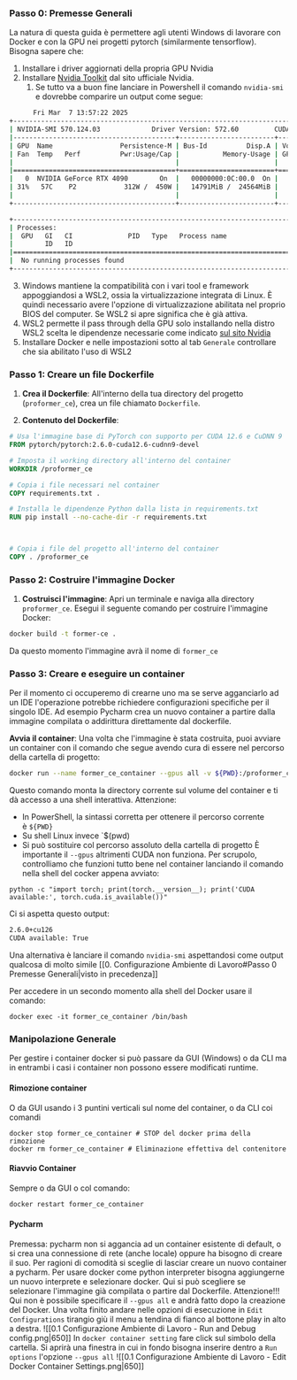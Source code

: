 ### Passo 0: Premesse Generali
La natura di questa guida è permettere agli utenti Windows di lavorare con Docker e con la GPU nei progetti pytorch (similarmente tensorflow). Bisogna sapere che:
1. Installare i driver aggiornati della propria GPU Nvidia
2. Installare [Nvidia Toolkit](https://developer.nvidia.com/cuda-downloads?target_os=Windows&target_arch=x86_64&target_version=11&target_type=exe_local) dal sito ufficiale Nvidia.
	1. Se tutto va a buon fine lanciare in Powershell il comando `nvidia-smi` e dovrebbe comparire un output come segue:
	   
```bash
	  Fri Mar  7 13:57:22 2025
+-----------------------------------------------------------------------------------------+
| NVIDIA-SMI 570.124.03             Driver Version: 572.60         CUDA Version: 12.8     |
|-----------------------------------------+------------------------+----------------------+
| GPU  Name                 Persistence-M | Bus-Id          Disp.A | Volatile Uncorr. ECC |
| Fan  Temp   Perf          Pwr:Usage/Cap |           Memory-Usage | GPU-Util  Compute M. |
|                                         |                        |               MIG M. |
|=========================================+========================+======================|
|   0  NVIDIA GeForce RTX 4090        On  |   00000000:0C:00.0  On |                  Off |
| 31%   57C    P2            312W /  450W |   14791MiB /  24564MiB |     91%      Default |
|                                         |                        |                  N/A |
+-----------------------------------------+------------------------+----------------------+

+-----------------------------------------------------------------------------------------+
| Processes:                                                                              |
|  GPU   GI   CI              PID   Type   Process name                        GPU Memory |
|        ID   ID                                                               Usage      |
|=========================================================================================|
|  No running processes found                                                             |
+-----------------------------------------------------------------------------------------+
```

3. Windows mantiene la compatibilità con i vari tool e framework appoggiandosi a WSL2, ossia la virtualizzazione integrata di Linux. È quindi necessario avere l'opzione di virtualizzazione abilitata nel proprio BIOS del computer. Se WSL2 si apre significa che è già attiva. 
4. WSL2 permette il pass through della GPU solo installando nella distro WSL2 scelta le dipendenze necessarie come indicato [sul sito Nvidia](https://docs.nvidia.com/cuda/wsl-user-guide/index.html) 
5. Installare Docker e nelle impostazioni sotto al tab `Generale` controllare che sia abilitato l'uso di WSL2
### Passo 1: Creare un file Dockerfile

1. **Crea il Dockerfile**: All'interno della tua directory del progetto (`proformer_ce`), crea un file chiamato `Dockerfile`.
    
2. **Contenuto del Dockerfile**:
```dockerfile 
# Usa l'immagine base di PyTorch con supporto per CUDA 12.6 e CuDNN 9
FROM pytorch/pytorch:2.6.0-cuda12.6-cudnn9-devel

# Imposta il working directory all'interno del container
WORKDIR /proformer_ce

# Copia i file necessari nel container
COPY requirements.txt .

# Installa le dipendenze Python dalla lista in requirements.txt
RUN pip install --no-cache-dir -r requirements.txt



# Copia i file del progetto all'interno del container
COPY . /proformer_ce
```

### Passo 2: Costruire l'immagine Docker

1. **Costruisci l'immagine**: Apri un terminale e naviga alla directory `proformer_ce`. Esegui il seguente comando per costruire l'immagine Docker:
```bash
docker build -t former-ce .
```
Da questo momento l'immagine avrà il nome di `former_ce`
### Passo 3: Creare e eseguire un container
Per il momento ci occuperemo di crearne uno ma se serve agganciarlo ad un IDE l'operazione potrebbe richiedere configurazioni specifiche per il singolo IDE. Ad esempio Pycharm crea un nuovo container a partire dalla immagine compilata o addirittura direttamente dal dockerfile.

**Avvia il container**: Una volta che l'immagine è stata costruita, puoi avviare un container con il comando che segue avendo cura di essere nel percorso della cartella di progetto:
```bash 
docker run --name former_ce_container --gpus all -v ${PWD}:/proformer_ce -it former-ce /bin/bash
```
Questo comando monta la directory corrente sul volume del container e ti dà accesso a una shell interattiva. Attenzione:
* In PowerShell, la sintassi corretta per ottenere il percorso corrente è `${PWD}` 
* Su shell Linux invece `$(pwd)
* Si può sostituire col percorso assoluto della cartella di progetto
È importante il `--gpus` altrimenti CUDA non funziona.
Per scrupolo, controlliamo che funzioni tutto bene nel container lanciando il comando nella shell del cocker appena avviato:
```shell
python -c "import torch; print(torch.__version__); print('CUDA available:', torch.cuda.is_available())"
```
Ci si aspetta questo output:
```bash
2.6.0+cu126
CUDA available: True
```

Una alternativa è lanciare il comando `nvidia-smi` aspettandosi come output qualcosa di molto simile [[0. Configurazione Ambiente di Lavoro#Passo 0 Premesse Generali|visto in precedenza]]

Per accedere in un secondo momento alla shell del Docker usare il comando:
```shell 
docker exec -it former_ce_container /bin/bash
``` 


### Manipolazione Generale
Per gestire i container docker si può passare da GUI (Windows) o da CLI ma in entrambi i casi i container non possono essere modificati runtime. 

#### Rimozione container
O da GUI usando i 3 puntini verticali sul nome del container, o da CLI coi comandi 
```shell
docker stop former_ce_container # STOP del docker prima della rimozione
docker rm former_ce_container # Eliminazione effettiva del contenitore
```

#### Riavvio Container
Sempre o da GUI o col comando:
```bash
docker restart former_ce_container
```

#### Pycharm
Premessa: pycharm non si aggancia ad un container esistente di default, o si crea una connessione di rete (anche locale) oppure ha bisogno di creare il suo. Per ragioni di comodità si sceglie di lasciar creare un nuovo container a pycharm. 
Per usare docker come python interpreter bisogna aggiungerne un nuovo interprete e selezionare docker. Qui si può scegliere se selezionare l'immagine già compilata o partire dal Dockerfile. Attenzione!!! Qui non è possibile specificare il `--gpus all` e andrà fatto dopo la creazione del Docker. Una volta finito andare nelle opzioni di esecuzione in `Edit Configurations` tirangio giù il menu a tendina di fianco al bottone play in alto a destra. 
![[0.1 Configurazione Ambiente di Lavoro - Run and Debug config.png|650]]
In `docker container setting` fare click sul simbolo della cartella. Si aprirà una finestra in cui in fondo bisogna inserire dentro a `Run options` l'opzione `--gpus all`
![[0.1 Configurazione Ambiente di Lavoro - Edit Docker Container Settings.png|650]]

